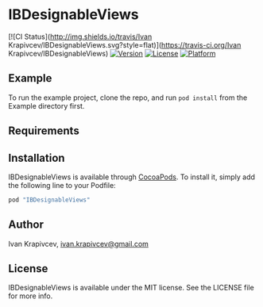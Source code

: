 # IBDesignableViews

[![CI Status](http://img.shields.io/travis/Ivan Krapivcev/IBDesignableViews.svg?style=flat)](https://travis-ci.org/Ivan Krapivcev/IBDesignableViews)
[![Version](https://img.shields.io/cocoapods/v/IBDesignableViews.svg?style=flat)](http://cocoapods.org/pods/IBDesignableViews)
[![License](https://img.shields.io/cocoapods/l/IBDesignableViews.svg?style=flat)](http://cocoapods.org/pods/IBDesignableViews)
[![Platform](https://img.shields.io/cocoapods/p/IBDesignableViews.svg?style=flat)](http://cocoapods.org/pods/IBDesignableViews)

## Example

To run the example project, clone the repo, and run `pod install` from the Example directory first.

## Requirements

## Installation

IBDesignableViews is available through [CocoaPods](http://cocoapods.org). To install
it, simply add the following line to your Podfile:

```ruby
pod "IBDesignableViews"
```

## Author

Ivan Krapivcev, ivan.krapivcev@gmail.com

## License

IBDesignableViews is available under the MIT license. See the LICENSE file for more info.
